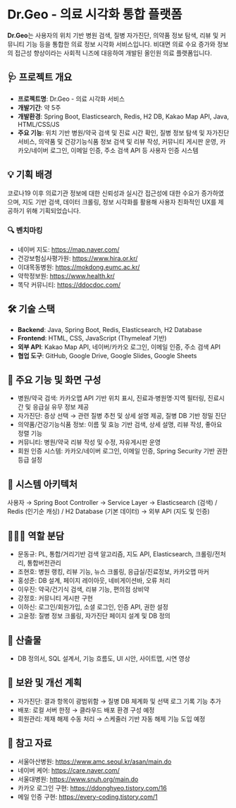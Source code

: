 # Dr.Geo - 의료 시각화 통합 플랫폼  
**Dr.Geo**는 사용자의 위치 기반 병원 검색, 질병 자가진단, 의약품 정보 탐색, 리뷰 및 커뮤니티 기능 등을 통합한 의료 정보 시각화 서비스입니다. 비대면 의료 수요 증가와 정보의 접근성 향상이라는 사회적 니즈에 대응하여 개발된 올인원 의료 플랫폼입니다.  

## 🩺 프로젝트 개요  
- **프로젝트명**: Dr.Geo - 의료 시각화 서비스  
- **개발기간**: 약 5주  
- **개발환경**: Spring Boot, Elasticsearch, Redis, H2 DB, Kakao Map API, Java, HTML/CSS/JS  
- **주요 기능**: 위치 기반 병원/약국 검색 및 진료 시간 확인, 질병 정보 탐색 및 자가진단 서비스, 의약품 및 건강기능식품 정보 검색 및 리뷰 작성, 커뮤니티 게시판 운영, 카카오/네이버 로그인, 이메일 인증, 주소 검색 API 등 사용자 인증 시스템  

## 💡 기획 배경  
코로나19 이후 의료기관 정보에 대한 신뢰성과 실시간 접근성에 대한 수요가 증가하였으며, 지도 기반 검색, 데이터 크롤링, 정보 시각화를 활용해 사용자 친화적인 UX를 제공하기 위해 기획되었습니다.  

### 🔍 벤치마킹  
- 네이버 지도: https://map.naver.com/  
- 건강보험심사평가원: https://www.hira.or.kr/  
- 이대목동병원: https://mokdong.eumc.ac.kr/  
- 약학정보원: https://www.health.kr/  
- 똑닥 커뮤니티: https://ddocdoc.com/  

## 🛠 기술 스택  
- **Backend**: Java, Spring Boot, Redis, Elasticsearch, H2 Database  
- **Frontend**: HTML, CSS, JavaScript (Thymeleaf 기반)  
- **외부 API**: Kakao Map API, 네이버/카카오 로그인, 이메일 인증, 주소 검색 API  
- **협업 도구**: GitHub, Google Drive, Google Slides, Google Sheets  

## 🧩 주요 기능 및 화면 구성  
- 병원/약국 검색: 카카오맵 API 기반 위치 표시, 진료과·병원명·지역 필터링, 진료시간 및 응급실 유무 정보 제공  
- 자가진단: 증상 선택 → 관련 질병 추천 및 상세 설명 제공, 질병 DB 기반 정밀 진단  
- 의약품/건강기능식품 정보: 이름 및 효능 기반 검색, 상세 설명, 리뷰 작성, 좋아요 정렬 기능  
- 커뮤니티: 병원/약국 리뷰 작성 및 수정, 자유게시판 운영  
- 회원 인증 시스템: 카카오/네이버 로그인, 이메일 인증, Spring Security 기반 권한 등급 설정  

## 🧬 시스템 아키텍처  
사용자 → Spring Boot Controller → Service Layer → Elasticsearch (검색) / Redis (인기순 캐싱) / H2 Database (기본 데이터) → 외부 API (지도 및 인증)  

## 🧑‍🤝‍🧑 역할 분담  
- 문동규: PL, 통합/거리기반 검색 알고리즘, 지도 API, Elasticsearch, 크롤링/전처리, 통합버전관리
- 조현호: 병원 랭킹, 리뷰 기능, 뉴스 크롤링, 응급실/진료정보, 카카오맵 마커  
- 홍성준: DB 설계, 페이지 레이아웃, 네비게이션바, 오류 처리  
- 이우진: 약국/건기식 검색, 리뷰 기능, 편의점 상비약  
- 강정호: 커뮤니티 게시판 구현  
- 이하신: 로그인/회원가입, 소셜 로그인, 인증 API, 권한 설정  
- 고윤정: 질병 정보 크롤링, 자가진단 페이지 설계 및 DB 정의  

## 📅 산출물  
- DB 정의서, SQL 설계서, 기능 흐름도, UI 시안, 사이트맵, 시연 영상  

## 🚧 보완 및 개선 계획  
- 자가진단: 결과 항목이 광범위함 → 질병 DB 체계화 및 선택 로그 기록 기능 추가  
- 배포: 로컬 서버 한정 → 클라우드 배포 환경 구성 예정  
- 회원관리: 제재 해제 수동 처리 → 스케줄러 기반 자동 해제 기능 도입 예정  

## 📄 참고 자료  
- 서울아산병원: https://www.amc.seoul.kr/asan/main.do  
- 네이버 케어: https://care.naver.com/  
- 서울대병원: https://www.snuh.org/main.do  
- 카카오 로그인 구현: https://ddonghyeo.tistory.com/16  
- 메일 인증 구현: https://every-coding.tistory.com/1
